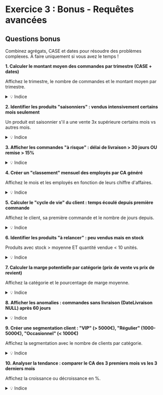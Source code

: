 # Exercice 3 : Bonus - Requêtes avancées

## Questions bonus

Combinez agrégats, CASE et dates pour résoudre des problèmes complexes. À faire uniquement si vous avez le temps !

**1. Calculer le montant moyen des commandes par trimestre (CASE + dates)**

Affichez le trimestre, le nombre de commandes et le montant moyen par trimestre.

<details>
<summary>💡 Indice</summary>

Utilisez `STRFTIME('%Y-%m', DateCom)` pour extraire le mois, puis `CASE` pour convertir en trimestre (01-03 = Q1, etc.).
</details>

**2. Identifier les produits "saisonniers" : vendus intensivement certains mois seulement**

Un produit est saisonnier s'il a une vente 3x supérieure certains mois vs autres mois.

<details>
<summary>💡 Indice</summary>

Calculez la quantité vendue par produit/mois, puis comparez le max et min par produit.
</details>

**3. Afficher les commandes "à risque" : délai de livraison > 30 jours OU remise > 15%**

<details>
<summary>💡 Indice</summary>

Utilisez `CASE` pour calculer le délai avec `JULIANDAY`, puis une condition combinant délai ET remise.
</details>

**4. Créer un "classement" mensuel des employés par CA généré**

Affichez le mois et les employés en fonction de leurs chiffre d'affaires.

<details>
<summary>💡 Indice</summary>

Utilisez `ORDER BY` et `GROUP BY` pour établir le classement par mois.
</details>

**5. Calculer le "cycle de vie" du client : temps écoulé depuis première commande**

Affichez le client, sa première commande et le nombre de jours depuis.

<details>
<summary>💡 Indice</summary>

Utilisez `MIN(DateCom)` pour trouver la première commande, puis calculez les jours avec `JULIANDAY`.
</details>

**6. Identifier les produits "à relancer" : peu vendus mais en stock**

Produits avec stock > moyenne ET quantité vendue < 10 unités.

<details>
<summary>💡 Indice</summary>

Comparez `AVG(UnitesStock)` avec les quantités vendues (SUM des ventes).
</details>

**7. Calculer la marge potentielle par catégorie (prix de vente vs prix de revient)**

Affichez la catégorie et le pourcentage de marge moyenne.

<details>
<summary>💡 Indice</summary>

Vous aurez besoin de la table `Fournisseur` ou d'une estimation de prix de revient. Sinon, supposez un coût = 60% du PrixUnit.
</details>

**8. Afficher les anomalies : commandes sans livraison (DateLivraison NULL) après 60 jours**

<details>
<summary>💡 Indice</summary>

Utilisez `DateLivraison IS NULL` et calculez les jours avec `JULIANDAY(DATE('now') - JULIANDAY(DateCom))`.
</details>

**9. Créer une segmentation client : "VIP" (> 5000€), "Régulier" (1000-5000€), "Occasionnel" (< 1000€)**

Affichez la segmentation avec le nombre de clients par catégorie.

<details>
<summary>💡 Indice</summary>

Utilisez `CASE` pour classifier, puis `COUNT()` et `GROUP BY` pour compter par segment.
</details>

**10. Analyser la tendance : comparer le CA des 3 premiers mois vs les 3 derniers mois**

Affichez la croissance ou décroissance en %.

<details>
<summary>💡 Indice</summary>

Calculez le CA des 3 premiers mois et des 3 derniers mois, puis faites (CA_recent - CA_ancien) / CA_ancien * 100.
</details>


